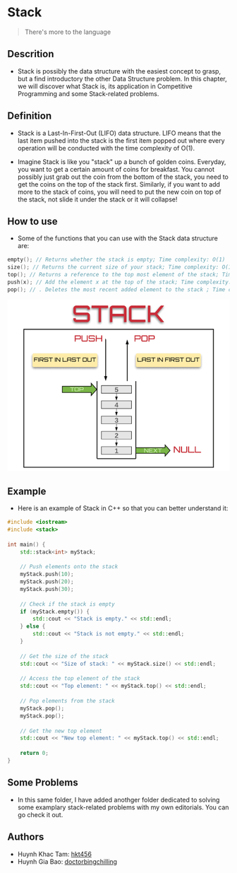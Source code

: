 # Stack
> There's more to the language
## Descrition
- Stack is possibly the data structure with the easiest concept to grasp, but a find introductory the other Data Structure problem. In this chapter, we will discover what Stack is, its application in Competitive Programming and some Stack-related problems.
## Definition
- Stack is a Last-In-First-Out (LIFO) data structure. LIFO means that the last item pushed into the stack is the first item popped out where every operation will be conducted with the time complexity of O(1).

- Imagine Stack is like you "stack" up a bunch of golden coins. Everyday, you want to get a certain amount of coins for breakfast. You cannot possibly just grab out the coin from the bottom of the stack, you need to get the coins on the top of the stack first. Similarly, if you want to add more to the stack of coins, you will need to put the new coin on top of the stack, not slide it under the stack or it will collapse!

## How to use
- Some of the functions that you can use with the Stack data structure are:
```c++
empty(); // Returns whether the stack is empty; Time complexity: O(1)
size(); // Returns the current size of your stack; Time complexity: O(1)
top(); // Returns a reference to the top most element of the stack; Time complexity: O(1)
push(x); // Add the element x at the top of the stack; Time complexity: O(1)
pop(); // . Deletes the most recent added element to the stack ; Time complexity: O(1)
```
![stackimg](../../../assets/stackimg.png)

## Example
- Here is an example of Stack in C++ so that you can better understand it:
```c++
#include <iostream>
#include <stack>

int main() {
    std::stack<int> myStack;

    // Push elements onto the stack
    myStack.push(10);
    myStack.push(20);
    myStack.push(30);

    // Check if the stack is empty
    if (myStack.empty()) {
        std::cout << "Stack is empty." << std::endl;
    } else {
        std::cout << "Stack is not empty." << std::endl;
    }

    // Get the size of the stack
    std::cout << "Size of stack: " << myStack.size() << std::endl;

    // Access the top element of the stack
    std::cout << "Top element: " << myStack.top() << std::endl;

    // Pop elements from the stack
    myStack.pop();
    myStack.pop();

    // Get the new top element
    std::cout << "New top element: " << myStack.top() << std::endl;

    return 0;
}

```
## Some Problems
- In this same folder, I have added anothger folder dedicated to solving some examplary stack-related problems with my own editorials. You can go check it out.
## Authors
- Huynh Khac Tam: [hkt456](https://github.com/hkt456)
- Huynh Gia Bao: [doctorbingchilling](https://github.com/doctorbingchilling)
